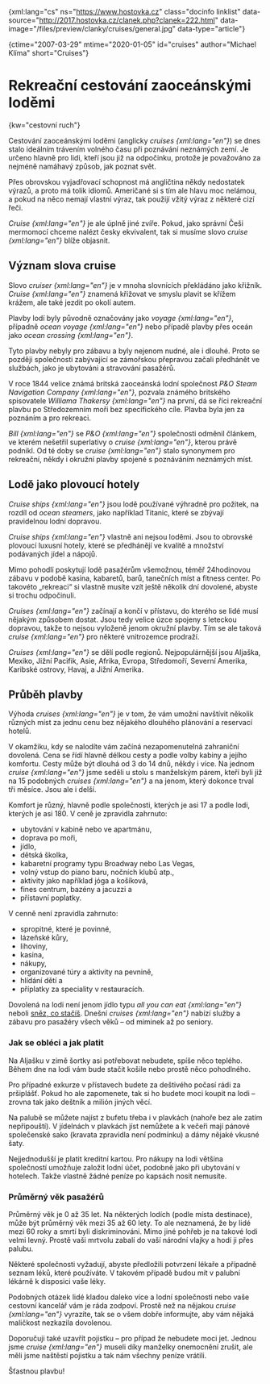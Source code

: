 
{xml:lang="cs" ns="https://www.hostovka.cz" class="docinfo linklist" data-source="http://2017.hostovka.cz/clanek.php?clanek=222.html" data-image="/files/preview/clanky/cruises/general.jpg" data-type="article"}

{ctime="2007-03-29" mtime="2020-01-05" id="cruises" author="Michael Klíma" short="Cruises"}

# Rekreační cestování zaoceánskými loděmi

{kw="cestovní ruch"}

Cestování zaoceánskými loděmi (anglicky _cruises {xml:lang="en"}_) se dnes stalo ideálním trávením volného času při poznávání neznámých zemí. Je určeno hlavně pro lidi, kteří jsou již na odpočinku, protože je považováno za nejméně namáhavý způsob, jak poznat svět.

Přes obrovskou vyjadřovací schopnost má angličtina někdy nedostatek výrazů, a proto má tolik idiomů. Američané si s tím ale hlavu moc nelámou, a pokud na něco nemají vlastní výraz, tak použijí vžitý výraz z některé cizí řeči.

_Cruise {xml:lang="en"}_ je ale úplně jiné zvíře. Pokud, jako správní Češi mermomocí chceme nalézt česky ekvivalent, tak si musíme slovo _cruise {xml:lang="en"}_ blíže objasnit.

## Význam slova cruise

Slovo _cruiser {xml:lang="en"}_ je v mnoha slovnících překládáno jako křižník. _Cruise {xml:lang="en"}_ znamená křižovat ve smyslu plavit se křížem krážem, ale také jezdit po okolí autem.

Plavby lodí byly původně označovány jako _voyage {xml:lang="en"}_, případně _ocean voyage {xml:lang="en"}_ nebo případě plavby přes oceán jako _ocean crossing {xml:lang="en"}_.

Tyto plavby nebyly pro zábavu a byly nejenom nudné, ale i dlouhé. Proto se později společnosti zabývající se zámořskou přepravou začali předhánět ve službách, jako je ubytováni a stravování pasažérů.

V roce 1844 velice známá britská zaoceánská lodní společnost _P&O Steam Navigation Company {xml:lang="en"}_, pozvala známého britského spisovatele _Williama Thakersy {xml:lang="en"}_ na první, dá se říci rekreační plavbu po Středozemním moři bez specifického cíle. Plavba byla jen za poznáním a pro rekreaci.

_Bill {xml:lang="en"}_ se _P&O {xml:lang="en"}_ společnosti odměnil článkem, ve kterém nešetřil superlativy o _cruise {xml:lang="en"}_, kterou právě podnikl. Od té doby se _cruise {xml:lang="en"}_ stalo synonymem pro rekreační, někdy i okružní plavby spojené s poznáváním neznámých míst.

## Lodě jako plovoucí hotely

_Cruise ships {xml:lang="en"}_ jsou lodě používané výhradně pro požitek, na rozdíl od _ocean steamers_, jako například Titanic, které se zbývají pravidelnou lodní dopravou.

_Cruise ships {xml:lang="en"}_ vlastně ani nejsou loděmi. Jsou to obrovské plovoucí luxusní hotely, které se předhánějí ve kvalitě a množství podávaných jídel a nápojů.

Mimo pohodlí poskytují lodě pasažérům všemožnou, téměř 24hodinovou zábavu v podobě kasina, kabaretů, barů, tanečních míst a fitness center. Po takovéto „rekreaci“ si vlastně musíte vzít ještě několik dní dovolené, abyste si trochu odpočinuli.

_Cruises {xml:lang="en"}_ začínají a končí v přístavu, do kterého se lidé musí nějakým způsobem dostat. Jsou tedy velice úzce spojeny s leteckou dopravou, takže to nejsou vyloženě jenom okružní plavby. Tím se ale taková _cruise {xml:lang="en"}_ pro některé vnitrozemce prodraží.

_Cruises {xml:lang="en"}_ se dělí podle regionů. Nejpopulárnější jsou Aljaška, Mexiko, Jižní Pacifik, Asie, Afrika, Evropa, Středomoří, Severní Amerika, Karibské ostrovy, Havaj, a Jižní Amerika.

## Průběh plavby

Výhoda _cruises {xml:lang="en"}_ je v tom, že vám umožní navštívit několik různých míst za jednu cenu bez nějakého dlouhého plánování a reservací hotelů.

V okamžiku, kdy se nalodíte vám začíná nezapomenutelná zahraniční dovolená. Cena se řídí hlavně délkou cesty a podle volby kabiny a jejího komfortu. Cesty může být dlouhá od 3 do 14 dnů, někdy i více. Na jednom _cruise {xml:lang="en"}_ jsme seděli u stolu s manželským párem, kteří byli již na 15 podobných _cruises {xml:lang="en"}_ a na jenom, který dokonce trval tři měsíce. Jsou ale i delší.

Komfort je různý, hlavně podle společnosti, kterých je asi 17 a podle lodi, kterých je asi 180. V ceně je zpravidla zahrnuto:

  - ubytování v kabině nebo ve apartmánu,
  - doprava po moři,
  - jídlo,
  - dětská školka,
  - kabaretní programy typu Broadway nebo Las Vegas,
  - volný vstup do piano baru, nočních klubů atp.,
  - aktivity jako například jóga a košíková,
  - fines centrum, bazény a jacuzzi a
  - přístavní poplatky.

V cenně není zpravidla zahrnuto:

  - spropitné, které je povinné,
  - lázeňské kůry,
  - lihoviny,
  - kasina,
  - nákupy,
  - organizované túry a aktivity na pevnině,
  - hlídání dětí a
  - příplatky za speciality v restauracích.

Dovolená na lodi není jenom jídlo typu _all you can eat {xml:lang="en"}_ neboli [sněz, co stačíš](samoobsluzna_restaurace). Dnešní _cruises {xml:lang="en"}_ nabízí služby a zábavu pro pasažéry všech věků – od miminek až po seniory.

### Jak se obléci a jak platit

Na Aljašku v zimě šortky asi potřebovat nebudete, spíše něco teplého. Během dne na lodi vám bude stačit košile nebo prostě něco pohodlného.

Pro případné exkurze v přístavech budete za deštivého počasí rádi za pršiplášť. Pokud ho ale zapomenete, tak si ho budete moci koupit na lodi – zrovna tak jako deštník a milión jiných věcí.

Na palubě se můžete najíst z bufetu třeba i v plavkách (nahoře bez ale zatím nepřipouští). V jídelnách v plavkách jíst nemůžete a k večeři mají pánové společenské sako (kravata zpravidla není podmínku) a dámy nějaké vkusné šaty.

Nejjednodušší je platit kreditní kartou. Pro nákupy na lodi většina společností umožňuje založit lodní účet, podobně jako při ubytování v hotelech. Takže vlastně žádné peníze po kapsách nosit nemusíte.

### Průměrný věk pasažérů

Průměrný věk je 0 až 35 let. Na některých lodích (podle místa destinace), může být průměrný věk mezi 35 až 60 lety. To ale neznamená, že by lidé mezi 60 roky a smrtí byli diskriminováni. Mimo jiné pohřeb je na takové lodi velmi levný. Prostě vaši mrtvolu zabalí do vaší národní vlajky a hodí ji přes palubu.

Některé společnosti vyžadují, abyste předložili potvrzení lékaře a případně seznam léků, které používáte. V takovém případě budou mít v palubní lékárně k disposici vaše léky.

Podobných otázek lidé kladou daleko více a lodní společnosti nebo vaše cestovní kancelář vám je ráda zodpoví. Prostě než na nějakou _cruise {xml:lang="en"}_ vyrazíte, tak se o všem dobře informujte, aby vám nějaká maličkost nezkazila dovolenou.

Doporučuji také uzavřít pojistku – pro případ že nebudete moci jet. Jednou jsme _cruise {xml:lang="en"}_ museli díky manželky onemocnění zrušit, ale měli jsme naštěstí pojistku a tak nám všechny peníze vrátili.

Šťastnou plavbu!

